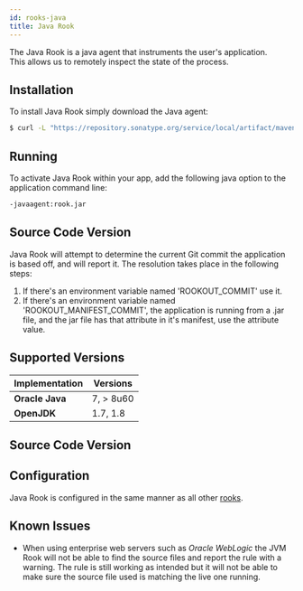 ```yaml
---
id: rooks-java
title: Java Rook
---
```


The Java Rook is a java agent that instruments the user's application.  
This allows us to remotely inspect the state of the process.

## Installation

To install Java Rook simply download the Java agent:
```bash
$ curl -L "https://repository.sonatype.org/service/local/artifact/maven/redirect?r=central-proxy&g=com.rookout&a=rook&v=LATEST" -o rook.jar
```

## Running

To activate Java Rook within your app, add the following java option to the application command line:
```bash
-javaagent:rook.jar
```

## Source Code Version

Java Rook will attempt to determine the current Git commit the application is based off, and will report it.
The resolution takes place in the following steps:
1. If there's an environment variable named 'ROOKOUT_COMMIT' use it.
1. If there's an environment variable named 'ROOKOUT_MANIFEST_COMMIT', the application is running from a .jar file, and
the jar file has that attribute in it's manifest, use the attribute value.

## Supported Versions

| Implementation     | Versions      |
| ------------------ | ------------- |
| **Oracle Java**    | 7, > 8u60     |
| **OpenJDK**        | 1.7, 1.8      |

## Source Code Version

## Configuration

Java Rook is configured in the same manner as all other [rooks](rooks-config.md).

## Known Issues

- When using enterprise web servers such as *Oracle WebLogic* the JVM Rook will not be able to find the source files
and report the rule with a warning. The rule is still working as intended but it will not be able to make sure the
source file used is matching the live one running.
